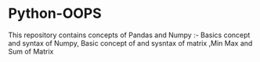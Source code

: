 # Python-OOPS
This repository contains concepts of Pandas and Numpy :- Basics concept and syntax of Numpy, Basic concept of and sysntax of matrix ,Min Max and Sum of Matrix
